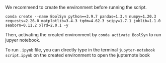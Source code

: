 
We recommend to create the environment before running the script.

``` 
conda create --name BoolSyn python==3.9.7 pandas=1.3.4 numpy=1.20.3 requests=2.26.0 matplotlib=3.4.3 tqdm=4.62.3 scipy=1.7.1 joblib=1.1.0 seaborn=0.11.2 xlrd=2.0.1 -y 
 ```

Then, activating the created environment by ```conda activate BoolSyn``` to run jupyer notebook.

To run `.ipynb` file, you can directly type in the terminal ```jupyter-notebook script.ipynb``` on the created environment to open the jupternote book
